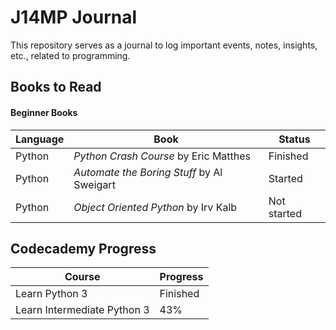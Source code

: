 # J14MP Journal
This repository serves as a journal to log important events, notes, insights, etc., related to programming.

## Books to Read

#### Beginner Books
| Language | Book | Status |
| --- | --- | ---|
| Python| *Python Crash Course* by Eric Matthes | Finished |
| Python| *Automate the Boring Stuff* by Al Sweigart | Started |
| Python | *Object Oriented Python* by Irv Kalb | Not started |

## Codecademy Progress
| Course | Progress |
|---|---|
|Learn Python 3 | Finished |
|Learn Intermediate Python 3 | 43% |

